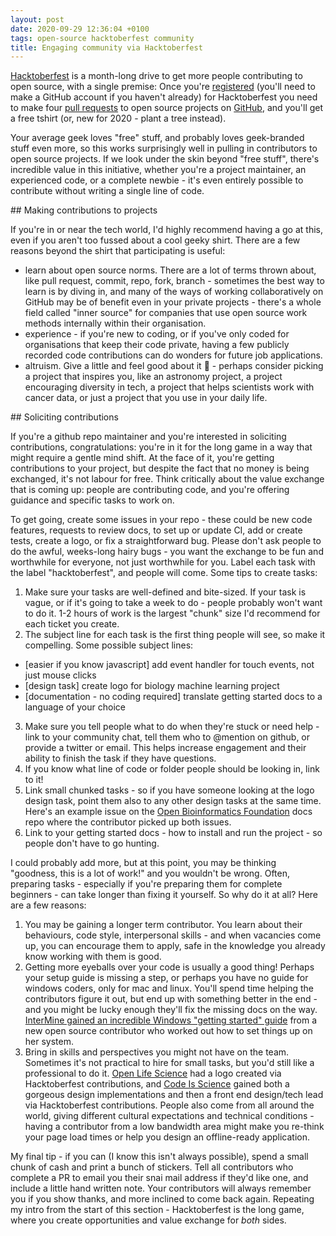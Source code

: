 ```yaml
---
layout: post
date: 2020-09-29 12:36:04 +0100
tags: open-source hacktoberfest community
title: Engaging community via Hacktoberfest
---
```


[Hacktoberfest](https://hacktoberfest.digitalocean.com/) is a month-long drive to get more people contributing to open source, with a single premise: Once you're [registered](https://hacktoberfest.digitalocean.com/login) (you'll need to make a GitHub account if you haven't already) for Hacktoberfest you need to make four [pull requests](http://oss-watch.ac.uk/resources/pullrequest) to open source projects on [GitHub](http://oss-watch.ac.uk/resources/pullrequest), and you'll get a free tshirt (or, new for 2020 - plant a tree instead).

Your average geek loves "free" stuff, and probably loves geek-branded stuff even more, so this works surprisingly well in pulling in contributors to open source projects. If we look under the skin beyond "free stuff", there's incredible value in this initiative, whether you're a project maintainer, an experienced code, or a complete newbie - it's even entirely possible to contribute without writing a single line of code.

## Making contributions to projects

If you're in or near the tech world, I'd highly recommend having a go at this, even if you aren't too fussed about a cool geeky shirt. There are a few reasons beyond the shirt that participating is useful:

- learn about open source norms. There are a lot of terms thrown about, like pull request, commit, repo, fork, branch - sometimes the best way to learn is by diving in, and many of the ways of working collaboratively on GitHub may be of benefit even in your private projects - there's a whole field called "inner source" for companies that use open source work methods internally within their organisation.
- experience - if you're new to coding, or if you've only coded for organisations that keep their code private, having a few publicly recorded code contributions can do wonders for future job applications.
- altruism. Give a little and feel good about it 💪 - perhaps consider picking a project that inspires you, like an astronomy project, a project encouraging diversity in tech, a project that helps scientists work with cancer data, or just a project that you use in your daily life.

## Soliciting contributions

If you're a github repo maintainer and you're interested in soliciting contributions, congratulations: you're in it for the long game in a way that might require a gentle mind shift. At the face of it, you're getting contributions to your project, but despite the fact that no money is being exchanged, it's not labour for free. Think critically about the value exchange that is coming up: people are contributing code, and you're offering guidance and specific tasks to work on.

To get going, create some issues in your repo - these could be new code features, requests to review docs, to set up or update CI, add or create tests, create a logo, or fix a straightforward bug. Please don't ask people to do the awful, weeks-long hairy bugs - you want the exchange to be fun and worthwhile for everyone, not just worthwhile for you. Label each task with the label "hacktoberfest", and people will come. Some tips to create tasks:

1. Make sure your tasks are well-defined and bite-sized. If your task is vague, or if it's going to take a week to do - people probably won't want to do it. 1-2 hours of work is the largest "chunk" size I'd recommend for each ticket you create.
2. The subject line for each task is the first thing people will see, so make it compelling. Some possible subject lines:
  - [easier if you know javascript] add event handler for touch events, not just mouse clicks
  - [design task] create logo for biology machine learning project
  - [documentation - no coding required] translate getting started docs to a language of your choice
3. Make sure you tell people what to do when they're stuck or need help - link to your community chat, tell them who to @mention on github, or provide a twitter or email. This helps increase engagement and their ability to finish the task if they have questions.
4. If you know what line of code or folder people should be looking in, link to it!
5. Link small chunked tasks - so if you have someone looking at the logo design task, point them also to any other design tasks at the same time. Here's an example issue on the [Open Bioinformatics Foundation](https://github.com/OBF/obf-docs/issues/82) docs repo where the contributor picked up both issues.
6. Link to your getting started docs - how to install and run the project - so people don't have to go hunting.

I could probably add more, but at this point, you may be thinking "goodness, this is a lot of work!" and you wouldn't be wrong. Often, preparing tasks - especially if you're preparing them for complete beginners - can take longer than fixing it yourself. So why do it at all? Here are a few reasons:

1. You may be gaining a longer term contributor. You learn about their behaviours, code style, interpersonal skills - and when vacancies come up, you can encourage them to apply, safe in the knowledge you already know working with them is good.
2. Getting more eyeballs over your code is usually a good thing! Perhaps your setup guide is missing a step, or perhaps you have no guide for windows coders, only for mac and linux. You'll spend time helping the contributors figure it out, but end up with something better in the end - and you might be lucky enough they'll fix the missing docs on the way. [InterMine gained an incredible Windows "getting started" guide](https://github.com/intermine/InterMine-Data-Browser-Tool/pull/78) from a new open source contributor who worked out how to set things up on her system.
3. Bring in skills and perspectives you might not have on the team. Sometimes it's not practical to hire for small tasks, but you'd still like a professional to do it. [Open Life Science](https://github.com/open-life-science/open-life-science.github.io/issues/1) had a logo created via Hacktoberfest contributions, and [Code Is Science](https://github.com/codeisscience/code-is-science/issues/12) gained both a gorgeous design implementations and then a front end design/tech lead via Hacktoberfest contributions. People also come from all around the world, giving different cultural expectations and technical conditions - having a contributor from a low bandwidth area might make you re-think your page load times or help you design an offline-ready application.

My final tip - if you can (I know this isn't always possible), spend a small chunk of cash and print a bunch of stickers. Tell all contributors who complete a PR to email you their snai mail address if they'd like one, and include a little hand written note. Your contributors will always remember you if you show thanks, and more inclined to come back again. Repeating my intro from the start of this section - Hacktoberfest is the long game, where you create opportunities and value exchange for _both_ sides.
